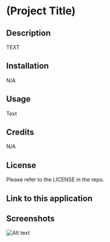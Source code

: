 # (Project Title)

## Description

TEXT

## Installation

N/A

## Usage

Text

## Credits

N/A

## License

Please refer to the LICENSE in the repo.

## Link to this application

## Screenshots

![Alt text](/relative/path/to/img.jpg?raw=true "Optional Title")